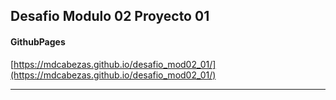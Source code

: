 ## Desafio Modulo 02 Proyecto 01


#### GithubPages

[https://mdcabezas.github.io/desafio_mod02_01/](https://mdcabezas.github.io/desafio_mod02_01/)


***